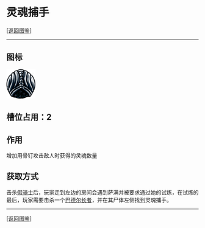 # 灵魂捕手
[[返回图鉴]](/zh-cn/Charms/Charms.md#护符图鉴)
***
## 图标
![灵魂捕手](../../res/Charm_SoulCatcher.png "灵魂捕手")

## 槽位占用：2

## 作用
增加用骨钉攻击敌人时获得的灵魂数量

## 获取方式
击杀[假骑士]()后，玩家走到左边的房间会遇到萨满并被要求通过她的试炼，在试炼的最后，玩家需要击杀一个[巴德尔长者]()，并在其尸体左侧找到灵魂捕手。
***
[[返回图鉴]](/zh-cn/Charms/Charms.md#护符图鉴)